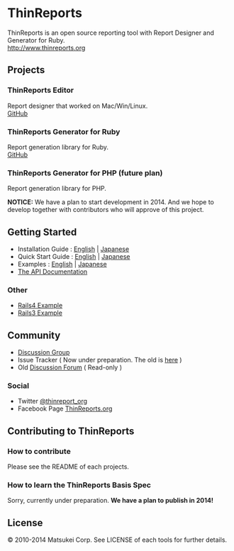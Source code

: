 # ThinReports

ThinReports is an open source reporting tool with Report Designer and Generator for Ruby.  
http://www.thinreports.org

## Projects

### ThinReports Editor

Report designer that worked on Mac/Win/Linux.  
[GitHub](https://github.com/thinreports/thinreports-editor)

### ThinReports Generator for Ruby

Report generation library for Ruby.  
[GitHub](https://github.com/thinreports/thinreports-generator)

### ThinReports Generator for PHP (future plan)

Report generation library for PHP.

**NOTICE:**
We have a plan to start development in 2014.
And we hope to develop together with contributors who will approve of this project.

## Getting Started

  * Installation Guide :
      [English](http://osc.matsukei.net/projects/thinreports/wiki/En_Installation_Guide) |
      [Japanese](http://osc.matsukei.net/projects/thinreports/wiki/Installation_Guide)
  * Quick Start Guide :
      [English](http://osc.matsukei.net/projects/thinreports/wiki/En_Getting_Started) |
      [Japanese](http://osc.matsukei.net/projects/thinreports/wiki/Getting_Started)
  * Examples :
      [English](http://osc.matsukei.net/projects/thinreports/wiki/En_Examples) |
      [Japanese](http://osc.matsukei.net/projects/thinreports/wiki/Examples)
  * [The API Documentation](http://rubydoc.info/gems/thinreports/0.7.7/frames)

### Other

  * [Rails4 Example](https://github.com/thinreports/thinreports-rails4-example)
  * [Rails3 Example](https://github.com/thinreports/thinreports-rails3-example)

## Community

  * [Discussion Group](https://groups.google.com/forum/#!forum/thinreports)
  * Issue Tracker ( Now under preparation. The old is [here](http://osc.matsukei.net/projects/thinreports/boards) )
  * Old [Discussion Forum](http://osc.matsukei.net/projects/thinreports/boards) ( Read-only )

### Social

  * Twitter [@thinreport_org](https://twitter.com/thinreports_org)
  * Facebook Page [ThinReports.org](https://www.facebook.com/ThinReports.org)

## Contributing to ThinReports

### How to contribute

Please see the README of each projects.

### How to learn the ThinReports Basis Spec

Sorry, currently under preparation. **We have a plan to publish in 2014!**

## License

&copy; 2010-2014 Matsukei Corp. See LICENSE of each tools for further details.
